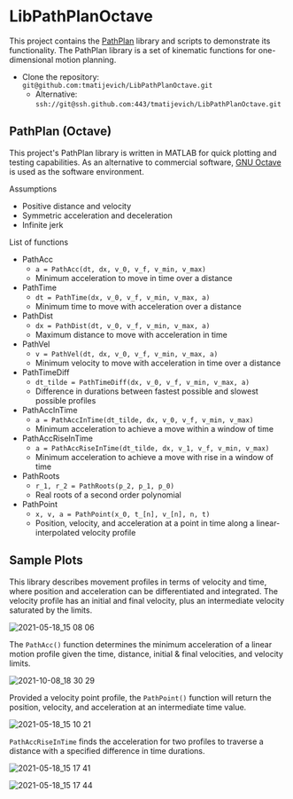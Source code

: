 # LibPathPlanOctave

This project contains the [PathPlan](https://github.com/tmatijevich/LibPathPlan) library and scripts to demonstrate its functionality. The PathPlan library is a set of kinematic functions for one-dimensional motion planning.

- Clone the repository: `git@github.com:tmatijevich/LibPathPlanOctave.git`
	- Alternative: `ssh://git@ssh.github.com:443/tmatijevich/LibPathPlanOctave.git`
	
## PathPlan (Octave)

This project's PathPlan library is written in MATLAB for quick plotting and testing capabilities. As an alternative to commercial software, [GNU Octave](https://www.gnu.org/software/octave/) is used as the software environment.

Assumptions
- Positive distance and velocity
- Symmetric acceleration and deceleration
- Infinite jerk

List of functions
- PathAcc
	- `a = PathAcc(dt, dx, v_0, v_f, v_min, v_max)`
	- Minimum acceleration to move in time over a distance
- PathTime
	- `dt = PathTime(dx, v_0, v_f, v_min, v_max, a)`
	- Minimum time to move with acceleration over a distance
- PathDist
	- `dx = PathDist(dt, v_0, v_f, v_min, v_max, a)`
	- Maximum distance to move with acceleration in time
- PathVel
	- `v = PathVel(dt, dx, v_0, v_f, v_min, v_max, a)`
	- Minimum velocity to move with acceleration in time over a distance
- PathTimeDiff
	- `dt_tilde = PathTimeDiff(dx, v_0, v_f, v_min, v_max, a)`
	- Difference in durations between fastest possible and slowest possible profiles
- PathAccInTime
	- `a = PathAccInTime(dt_tilde, dx, v_0, v_f, v_min, v_max)`
	- Minimum acceleration to achieve a move within a window of time
- PathAccRiseInTime
	- `a = PathAccRiseInTime(dt_tilde, dx, v_1, v_f, v_min, v_max)`
	- Minimum acceleration to achieve a move with rise in a window of time
- PathRoots
	- `r_1, r_2 = PathRoots(p_2, p_1, p_0)`
	- Real roots of a second order polynomial
- PathPoint
	- `x, v, a = PathPoint(x_0, t_[n], v_[n], n, t)`
	- Position, velocity, and acceleration at a point in time along a linear-interpolated velocity profile
	
## Sample Plots

This library describes movement profiles in terms of velocity and time, where position and acceleration can be differentiated and integrated. The velocity profile has an initial and final velocity, plus an intermediate velocity saturated by the limits.

![2021-05-18_15 08 06](https://user-images.githubusercontent.com/33841634/118716809-de048300-b7ea-11eb-8022-8f65cd71a55c.png)

The `PathAcc()` function determines the minimum acceleration of a linear motion profile given the time, distance, initial & final velocities, and velocity limits.

![2021-10-08_18 30 29](https://user-images.githubusercontent.com/33841634/136634480-e16be8c3-79c9-416d-92fa-b1a5a430ebeb.png)

Provided a velocity point profile, the `PathPoint()` function will return the position, velocity, and acceleration at an intermediate time value.

![2021-05-18_15 10 21](https://user-images.githubusercontent.com/33841634/118717067-2e7be080-b7eb-11eb-86ff-90735e557f76.png)

`PathAccRiseInTime` finds the acceleration for two profiles to traverse a distance with a specified difference in time durations.

![2021-05-18_15 17 41](https://user-images.githubusercontent.com/33841634/118717859-36885000-b7ec-11eb-9d88-324cf8796e31.png)

![2021-05-18_15 17 44](https://user-images.githubusercontent.com/33841634/118717875-3a1bd700-b7ec-11eb-8724-980e5d953152.png)
